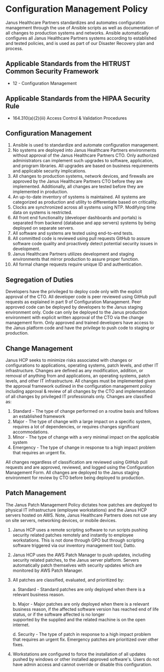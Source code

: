 # Configuration Management Policy

Janus Healthcare Partners standardizes and automates configuration management through the use of Ansible scripts as well as documentation of all changes to production systems and networks. Ansible automatically configures all Janus Healthcare Partners systems according to established and tested policies, and is used as part of our Disaster Recovery plan and process.

## Applicable Standards from the HITRUST Common Security Framework

* 12 - Configuration Management

## Applicable Standards from the HIPAA Security Rule

* 164.310(a)(2)(iii) Access Control & Validation Procedures

## Configuration Management

1. Ansible is used to standardize and automate configuration management.
2. No systems are deployed into Janus Healthcare Partners environments without approval of the Janus Healthcare Partners CTO.  Only authorized administrators can implement such upgrades to software, application, and program libraries.  All upgrades are based on business requirements and applicable security implications.
4. All changes to production systems, network devices, and firewalls are approved by the Janus Healthcare Partners CTO before they are implemented. Additionally, all changes are tested before they are implemented in production.
5. An up-to-date inventory of systems is maintained. All systems are categorized as production and utility to differentiate based on criticality.
6. Clocks are synchronized across all systems using NTP. Modifying time data on systems is restricted.
7. All front end functionality (developer dashboards and portals) is separated from backend (database and app servers) systems by being deployed on separate servers.
8. All software and systems are tested using end-to-end tests.
9. All committed code is reviewed using pull requests GitHub to assure software code quality and proactively detect potential security issues in development.
10. Janus Healthcare Partners utilizes development and staging environments that mirror production to assure proper function.
11. All formal change requests require unique ID and authentication.

## Segregation of Duties
Developers have the privileged to deploy code only with the explicit approval of the CTO.  All developer code is peer reviewed using GitHub pull requests as explained in part 9 of Configuration Management.  Peer approved code can be deployed by developers to the Janus staging environment only.  Code can only be deployed to the Janus production environment with explicit written approval of the CTO via the change management form.  Only approved and trained developers have access to the Janus platform code and have the privilege to push code to staging or production.

## Change Management
Janus HCP seeks to minimize risks associated with changes or configurations to applications, operating systems, patch levels, and other IT infrastructure.  Changes are defined as any modification, addition, or removal of anything from and applications, an operating systems, patch levels, and other IT infrastructure.  All changes must be implemented given the approval framework outlined in the configuration management policy including approval & review of all changes by the CTO and implementation of all changes by privileged IT professionals only.  Changes are classified as:

1. Standard - The type of change performed on a routine basis and follows an established framework
2. Major - The type of change with a large impact on a specific system, requires a lot of dependencies, or requires changes significant accommodations.
3. Minor - The type of change with a very minimal impact on the applicable system
4. Emergency - The type of change in response to a high impact problem that requires an urgent fix.

All changes regardless of classification are reviewed using GitHub pull requests and are approved, reviewed, and logged using the Configuration Management Form.  All changes are deployed to the Janus staging environment for review by CTO before being deployed to production.

## Patch Management
The Janus Patch Management Policy dictates how patches are deployed to physical IT infrastructure (employee workstations) and the Janus HCP servers hosted on AWS.  Note, Janus Healthcare Partners does not use any on site servers, networking devices, or mobile devices.  

1. Janus HCP uses a remote scripting software to run scripts pushing security related patches remotely and instantly to employee workstations.  This is not done through GPO but through scripting software triggered via our inventory management tool, Datto.
2. Janus HCP uses the AWS Patch Manager to push updates, including security related patches, to the Janus server platform.  Servers automatically patch themselves with  security updates which are monitored by AWS Patch Manager.
3. All patches are classified, evaluated, and prioritized by:

   a. Standard - Standard patches are only deployed when there is a relevant business reason.

   b. Major - Major patches are only deployed when there is a relevant business reason, if the affected software version has reached end of life status, or if the software affected is no longer    
              supported by the supplied and the related machine is on the open internet.

   d. Security - The type of patch in response to a high impact problem that requires an urgent fix.  Emergency patches are prioritized over other fixes.

5. Workstations are configured to force the installation of all updates pushed by windows or other installed approved software's.  Users do not have admin access and cannot override or disable this configuration.
